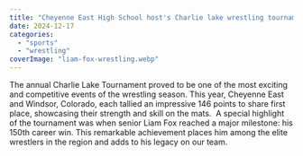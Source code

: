 ```yaml
---
title: "Cheyenne East High School host's Charlie lake wrestling tournament"
date: 2024-12-17
categories: 
  - "sports"
  - "wrestling"
coverImage: "liam-fox-wrestling.webp"
---
```


The annual Charlie Lake Tournament proved to be one of the most exciting and competitive events of the wrestling season. This year, Cheyenne East and Windsor, Colorado, each tallied an impressive 146 points to share first place, showcasing their strength and skill on the mats.  A special highlight of the tournament was when senior Liam Fox reached a major milestone: his 150th career win. This remarkable achievement places him among the elite wrestlers in the region and adds to his legacy on our team.
